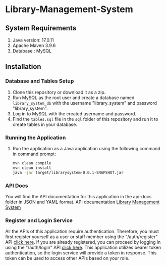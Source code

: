# Library-Management-System
## System Requirements
1) Java version: 17.0.11
2) Apache Maven 3.9.6
3) Database : MySQL
   
## Installation

### Database and Tables Setup

1. Clone this repository or download it as a zip.
2. Run MySQL as the root user and create a database named `library_system_db` with the username "library_system" and password "library_system".
3. Log in to MySQL with the created username and password.
4. Find the `tables.sql` file in the `sql` folder of this repository and run it to create tables in your database.

### Running the Application

1. Run the application as a Java application using the following command in command prompt:
   ```sh
   mvn clean compile
   mvn clean install
   java -jar target/librarysystem-0.0.1-SNAPSHOT.jar
### API Docs
You will find the API documentation for this application in the api-docs folder in JSON and YAML format.
API documentation [Library Management System](https://documenter.getpostman.com/view/31701906/2sA3QmEasP)

### Register and Login Service
All the APIs of this application require authentication. Therefore, you must first register yourself as a user or staff member using the "/auth/register" API [click here](https://documenter.getpostman.com/view/31701906/2sA3QmEasP#2f00eec4-2ada-4b2f-ab65-dc20656bfaee). If you are already registered, you can proceed by logging in using the "/auth/login" API [click here](https://documenter.getpostman.com/view/31701906/2sA3QmEasP#82636bfa-cdb4-4c7b-be78-980fef98ab04). This application utilizes bearer token authentication, so the login service will provide a token in response. This token can be used to access other APIs based on your role.
